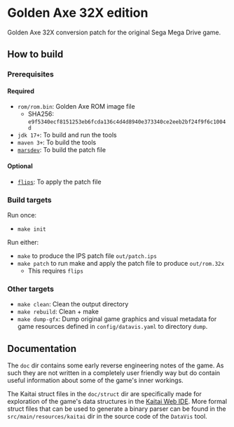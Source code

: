 # Golden Axe 32X edition

Golden Axe 32X conversion patch for the original Sega Mega Drive game.

## How to build
### Prerequisites
#### Required
- `rom/rom.bin`: Golden Axe ROM image file 
  - SHA256: `e9f5340ecf8151253eb6fcda136c4d4d8940e373340ce2eeb2bf24f9f6c1004d`
- `jdk 17+`: To build and run the tools
- `maven 3+`: To build the tools
- [`marsdev`](https://github.com/andwn/marsdev): To build the patch file

#### Optional
- [`flips`](https://github.com/Alcaro/Flips): To apply the patch file

### Build targets
Run once:
- `make init`

Run either:
- `make` to produce the IPS patch file `out/patch.ips`
- `make patch` to run make and apply the patch file to produce `out/rom.32x`
    - This requires `flips`

### Other targets
- `make clean`: Clean the output directory
- `make rebuild`: Clean + make
- `make dump-gfx`: Dump original game graphics and visual metadata for game resources defined in `config/datavis.yaml` to directory `dump`.

## Documentation
The `doc` dir contains some early reverse engineering notes of the game.
As such they are not written in a completely user friendly way but do contain useful information about some of the game's inner workings.

The Kaitai struct files in the `doc/struct` dir are specifically made for exploration of the game's data structures in the [Kaitai Web IDE](https://ide.kaitai.io/devel/#).
More formal struct files that can be used to generate a binary parser can be found in the `src/main/resources/kaitai` dir in the source code of the `DataVis` tool.
